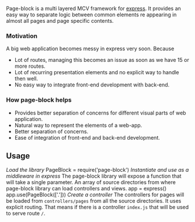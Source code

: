 Page-block is a multi layered MCV framework for [express](http://expressjs.com/). It provides an easy way to separate logic between common elements re appearing in almost all pages and page specific contents.

### Motivation
A big web application becomes messy in express very soon. Because
* Lot of routes, managing this becomes an issue as soon as we have 15 or more routes.
* Lot of recurring presentation elements and no explicit way to handle then well.
* No easy way to integrate front-end development with back-end.

### How page-block helps
* Provides better separation of concerns for different visual parts of web application.
* Natural way to represent the elements of a web-app.
* Better separation of concerns.
* Ease of integration of front-end and back-end development.

## Usage

*Load the library*
  PageBlock = require('page-block')
*Instantiate and use as a middleware in express*
The page-block library will expose a function that will take a single parameter. An array of source directories from where page-block library can load controllers and views.
  app = express()
  app.use(PageBlock(['.']))
*Create a controller*
The controllers for pages will be loaded from `controllers/pages` from all the source directories. It uses explicit routing. That means if there is a controller `index.js` that will be used to serve route `/`. 
